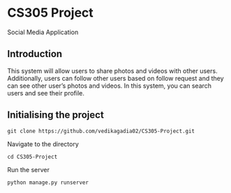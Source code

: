 # CS305 Project
Social Media Application

## Introduction

This system will allow users to share photos and videos with other users. Additionally, users can follow other users based on follow request and they can see other user’s photos and videos. In this system, you can search users and see their profile.

## Initialising the project

```git clone https://github.com/vedikagadia02/CS305-Project.git```

Navigate to the directory

```cd CS305-Project```

Run the server

```python manage.py runserver```
